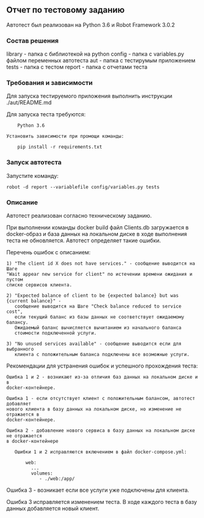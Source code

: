 ## Отчет по тестовому заданию

Автотест был реализован на Python 3.6 и Robot Framework 3.0.2


### Состав решения

library - папка с библиотекой на python
config - папка с variables.py файлом переменных автотеста
aut - папка с тестирумым приложением
tests - папка с тестом
report - папка с отчетами теста

### Требования и зависимости

Для запуска тестируемого приложения выполнить инструкции ./aut/README.md

Для запуска теста требуются:

        Python 3.6

    Установить зависимости при промощи команды:

        pip install -r requirements.txt

### Запуск автотеста

Запустите команду:

    robot -d report --variablefile config/variables.py tests

### Описание

Автотест реализован согласно техническому заданию.

При выполнении команды docker build файл Clients.db загружается в docker-образ и
база данных на локальном диске в ходе выполнения теста не обновляется. Автотест
определяет такие ошибки.

Перечень ошибок с описанием:

    1) "The client id Х does not have services." - сообщение выводится на Шаге
    "Wait appear new service for client" по истечении времени ожидания и пустом
    списке сервисов клиента.

    2) "Expected balance of client to be {expected balance} but was {current balance}" -
       сообщение выводится на Шаге "Check balance reduced to service cost",
       если текущий баланс из базы данных не соответствует ожидаемому балансу.
       Ожидаемый баланс вычисляется вычитанием из начального баланса
       стоимости подключенной услуги.

    3) "No unused services available" - сообщение выводится если для выбранного
       клиента с положительным баланса подключены все возможные услуги.

Рекомендации для устранения ошибок и успешного прохождения теста:

    Ошибка 1 и 2 - возникают из-за отличия баз данных на локальном диске и в
    docker-контейнере.

    Ошибка 1 - если отсутствует клиент с положительным балансом, автотест добавляет
    нового клиента в базу данных на локальном диске, но изменение не отражается в
    docker-контейнере.

    Ошибка 2 - добавление нового сервиса в базу данных на локальном диске не отражается
    в docker-контейнере

       Ошибки 1 и 2 исправляются включением в файл docker-compose.yml:

           web:
             ...
             volumes:
                - ./web:/app/

   Ошибка 3 - возникает если все услуги уже подключены для клиента.

   Ошибка 3 исправляется изменением теста. В ходе каждого теста в базу данных
   добавляется новый клиент.





